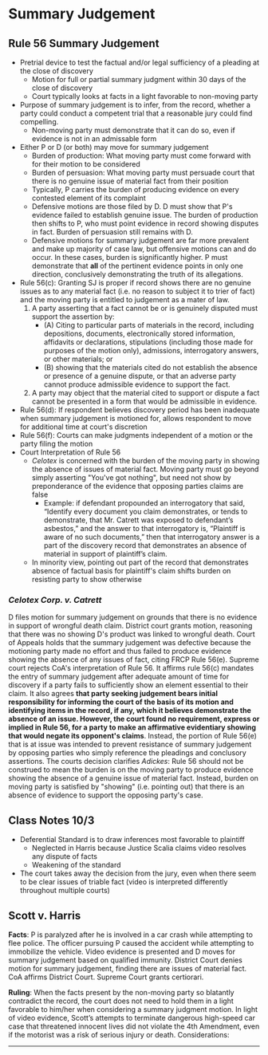 # Summary Judgement

## Rule 56 Summary Judgement

* Pretrial device to test the factual and/or legal sufficiency of a pleading at the close of discovery
  * Motion for full or partial summary judgment within 30 days of the close of discovery
  * Court typically looks at facts in a light favorable to non-moving party
* Purpose of summary judgement is to infer, from the record, whether a party could conduct a competent trial that a reasonable jury could find compelling.
  * Non-moving party must demonstrate that it can do so, even if evidence is not in an admissable form
* Either P or D (or both) may move for summary judgement
  * Burden of production: What moving party must come forward with for their motion to be considered
  * Burden of persuasion: What moving party must persuade court that there is no genuine issue of material fact from their position
  * Typically, P carries the burden of producing evidence on every contested element of its complaint
  * Defensive motions are those filed by D. D must show that P's evidence failed to establish genuine issue. The burden of production then shifts to P, who must point evidence in record showing disputes in fact. Burden of persuasion still remains with D.
  * Defensive motions for summary judgement are far more prevalent and make up majority of case law, but offensive motions can and do occur. In these cases, burden is significantly higher. P must demonstrate that **all** of the pertinent evidence points in only one direction, conclusively demonstrating the truth of its allegations.
* Rule 56(c): Granting SJ is proper if record shows there are no genuine issues as to any material fact (i.e. no reason to subject it to trier of fact) and the moving party is entitled to judgement as a mater of law.
  1. A party asserting that a fact cannot be or is genuinely disputed must support the assertion by:
     * (A) Citing to particular parts of materials in the record, including depositions, documents, electronically stored information, affidavits or declarations, stipulations (including those made for purposes of the motion only), admissions, interrogatory answers, or other materials; or
     * (B) showing that the materials cited do not establish the absence or presence of a genuine dispute, or that an adverse party cannot produce admissible evidence to support the fact.
  2. A party may object that the material cited to support or dispute a fact cannot be presented in a form that would be admissible in evidence.
* Rule 56(d): If respondent believes discovery period has been inadequate when summary judgement is motioned for, allows respondent to move for additional time at court's discretion
* Rule 56(f): Courts can make judgments independent of a motion or the party filing the motion
* Court Interpretation of Rule 56
  * *Celotex* is concerned with the burden of the moving party in showing the absence of issues of material fact. Moving party must go beyond simply asserting "You've got nothing", but need not show by preponderance of the evidence that opposing parties claims are false
    * Example: if defendant propounded an interrogatory that said, “Identify every document you claim demonstrates, or tends to demonstrate, that Mr. Catrett was exposed to defendant’s asbestos,” and the answer to that interrogatory is, “Plaintiff is aware of no such documents,” then that interrogatory answer is a part of the discovery record that demonstrates an absence of material in support of plaintiff’s claim.
  * In minority view, pointing out part of the record that demonstrates absence of factual basis for plaintiff's claim shifts burden on resisting party to show otherwise

### *Celotex Corp. v. Catrett*

D files motion for summary judgement on grounds that there is no evidence in support of wrongful death claim. District court grants motion, reasoning that there was no showing D's product was linked to wrongful death. Court of Appeals holds that the summary judgement was defective because the motioning party made no effort and thus failed to produce evidence showing the absence of any issues of fact, citing FRCP Rule 56(e). Supreme court rejects CoA's interpretation of Rule 56. It affirms rule 56(c) mandates the entry of summary judgement after adequate amount of time for discovery if a party fails to sufficiently show an element essential to their claim. It also agrees **that party seeking judgement bears initial responsibility for informing the court of the basis of its motion and identifying items in the record, if any, which it believes demonstrate the absence of an issue. However, the court found no requirement, express or implied in Rule 56, for a party to make an affirmative evidentiary showing that would negate its opponent's claims**. Instead, the portion of Rule 56(e) that is at issue was intended to prevent resistance of summary judgement by opposing parties who simply reference the pleadings and conclusory assertions. The courts decision clarifies *Adickes*: Rule 56 should not be construed to mean the burden is on the moving party to produce evidence showing the absence of a genuine issue of material fact. Instead, burden on moving party is satisfied by "showing" (i.e. pointing out) that there is an absence of evidence to support the opposing party's case.

## Class Notes 10/3

* Deferential Standard is to draw inferences most favorable to plaintiff
  * Neglected in Harris because Justice Scalia claims video resolves any dispute of facts
  * Weakening of the standard
* The court takes away the decision from the jury, even when there seem to be clear issues of triable fact (video is interpreted differently throughout multiple courts)

## Scott v. Harris


**Facts**:
P is paralyzed after he is involved in a car crash while attempting to flee police. The officer pursuing P caused the accident while attempting to immobilize the vehicle. Video evidence is presented and D moves for summary judgement based on qualified immunity. District Court denies motion for summary judgement, finding there are issues of material fact. CoA affirms District Court. Supreme Court grants certiorari.

**Ruling**:
When the facts present by the non-moving party so blatantly contradict the record, the court does not need to hold them in a light favorable to him/her when considering a summary judgment motion. In light of video evidence, Scott’s attempts to terminate dangerous high-speed car case that threatened innocent lives did not violate the 4th Amendment, even if the motorist was a risk of serious injury or death.
Considerations: 


---
